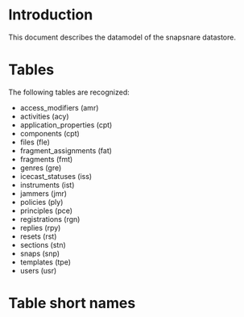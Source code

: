 # Introduction

This document describes the datamodel of the snapsnare datastore.

# Tables

The following tables are recognized:
* access_modifiers (amr)
* activities (acy)
* application_properties (cpt)
* components (cpt)
* files (fle)
* fragment_assignments (fat)  
* fragments (fmt)
* genres (gre)
* icecast_statuses (iss)
* instruments (ist)
* jammers (jmr)
* policies (ply)
* principles (pce)
* registrations (rgn)
* replies (rpy)
* resets (rst)
* sections (stn)
* snaps (snp)
* templates (tpe)
* users (usr)


# Table short names